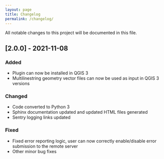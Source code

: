 ```yaml
---
layout: page
title: Changelog
permalink: /changelog/
---
```


All notable changes to this project will be documented in this file.

## [2.0.0] - 2021-11-08
### Added
- Plugin can now be installed in QGIS 3
- Multilinestring geometry vector files can now be used as input in QGIS 3 versions

### Changed
- Code converted to Python 3
- Sphinx documentation updated and updated HTML files generated
- Sentry logging links updated

### Fixed
- Fixed error reporting logic, user can now correctly enable/disable error submission to the remote server
- Other minor bug fixes

